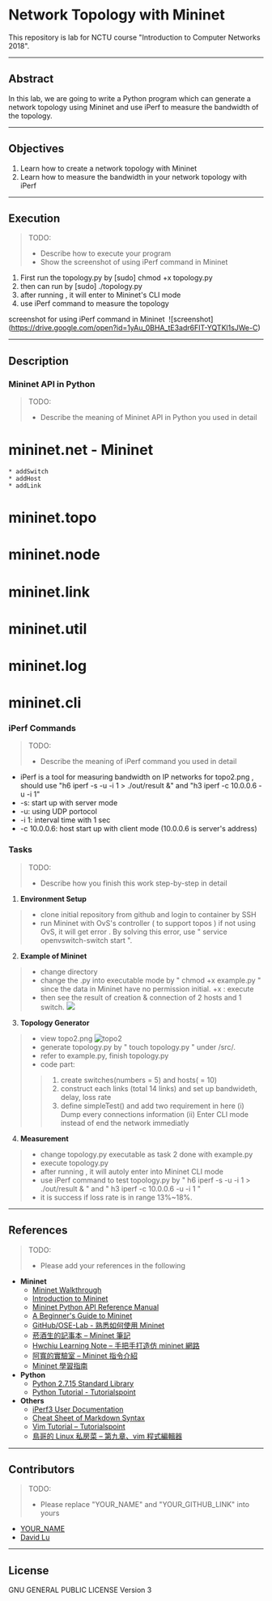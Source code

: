 # Network Topology with Mininet

This repository is lab for NCTU course "Introduction to Computer Networks 2018".

---
## Abstract

In this lab, we are going to write a Python program which can generate a network topology using Mininet and use iPerf to measure the bandwidth of the topology.

---
## Objectives

1. Learn how to create a network topology with Mininet
2. Learn how to measure the bandwidth in your network topology with iPerf

---
## Execution

> TODO: 
> * Describe how to execute your program
> * Show the screenshot of using iPerf command in Mininet
1. First run the topology.py by [sudo] chmod +x topology.py
2. then can run by [sudo] ./topology.py
3. after running , it will enter to Mininet's CLI mode
4. use iPerf command to measure the topology 

screenshot for using iPerf command in Mininet
<img />
![screenshot] (https://drive.google.com/open?id=1yAu_0BHA_tE3adr6FIT-YQTKl1sJWe-C)

---
## Description

### Mininet API in Python

> TODO:
> * Describe the meaning of Mininet API in Python you used in detail
# mininet.net - Mininet 
	* addSwitch
	* addHost
	* addLink 

# mininet.topo

# mininet.node

# mininet.link

# mininet.util

# mininet.log

# mininet.cli 


### iPerf Commands

> TODO:
> * Describe the meaning of iPerf command you used in detail
* iPerf is a tool for measuring bandwidth on IP networks
for topo2.png , should use "h6 iperf -s -u -i 1 > ./out/result &" and "h3 iperf -c 10.0.0.6 -u -i 1"
* -s: start up with server mode
* -u: using UDP portocol
* -i 1: interval time with 1 sec
* -c 10.0.0.6: host start up with client mode (10.0.0.6 is server's address) 

### Tasks

> TODO:
> * Describe how you finish this work step-by-step in detail

1. **Environment Setup**
> * clone initial repository from github and login to container by SSH
> * run Mininet with OvS's controller ( to support topos )
	if not using OvS, it will get error .
	By solving this error, use " service openvswitch-switch start ".


2. **Example of Mininet**
> * change directory 
> * change the .py into executable mode by " chmod +x example.py "
	since the data in Mininet have no permission initial.  +x : execute
> * then see the result of creation & connection of 2 hosts and 1 switch.
![](https://drive.google.com/file/d/1pdks2Fk2FKBY3DOsiplF7SpKt3RN_EfG/view?usp=sharing)

3. **Topology Generator**
> * view topo2.png
![topo2](https://drive.google.com/file/d/1sWrVdL4dzJSRS_VLpLO4WMCCHr_F6J1B/view?usp=sharing)
> * generate topology.py by " touch topology.py " under /src/.
> * refer to example.py, finish topology.py 
> * code part:
>> 1. create switches(numbers = 5) and hosts( = 10)
>> 2. construct each links (total 14 links) and set up bandwideth, delay, loss rate
>> 3. define simpleTest() and add two requirement in here
		(i) Dump every connections information
		(ii) Enter CLI mode instead of end the network immediatly


4. **Measurement**
> * change topology.py executable as task 2 done with example.py
> * execute topology.py
> * after running , it will autoly enter into Mininet CLI mode 
> * use iPerf command to test topology.py by " h6 iperf -s -u -i 1 > ./out/result & " and " h3 iperf -c 10.0.0.6 -u -i 1 "
> * it is success if loss rate is in range 13%~18%.


---
## References

> TODO: 
> * Please add your references in the following

* **Mininet**
    * [Mininet Walkthrough](http://mininet.org/walkthrough/)
    * [Introduction to Mininet](https://github.com/mininet/mininet/wiki/Introduction-to-Mininet)
    * [Mininet Python API Reference Manual](http://mininet.org/api/annotated.html)
    * [A Beginner's Guide to Mininet](https://opensourceforu.com/2017/04/beginners-guide-mininet/)
    * [GitHub/OSE-Lab - 熟悉如何使用 Mininet](https://github.com/OSE-Lab/Learning-SDN/blob/master/Mininet/README.md)
    * [菸酒生的記事本 – Mininet 筆記](https://blog.laszlo.tw/?p=81)
    * [Hwchiu Learning Note – 手把手打造仿 mininet 網路](https://hwchiu.com/setup-mininet-like-environment.html)
    * [阿寬的實驗室 – Mininet 指令介紹](https://ting-kuan.blog/2017/11/09/%E3%80%90mininet%E6%8C%87%E4%BB%A4%E4%BB%8B%E7%B4%B9%E3%80%91/)
    * [Mininet 學習指南](https://www.sdnlab.com/11495.html)
* **Python**
    * [Python 2.7.15 Standard Library](https://docs.python.org/2/library/index.html)
    * [Python Tutorial - Tutorialspoint](https://www.tutorialspoint.com/python/)
* **Others**
    * [iPerf3 User Documentation](https://iperf.fr/iperf-doc.php#3doc)
    * [Cheat Sheet of Markdown Syntax](https://www.markdownguide.org/cheat-sheet)
    * [Vim Tutorial – Tutorialspoint](https://www.tutorialspoint.com/vim/index.htm)
    * [鳥哥的 Linux 私房菜 – 第九章、vim 程式編輯器](http://linux.vbird.org/linux_basic/0310vi.php)

---
## Contributors

> TODO:
> * Please replace "YOUR_NAME" and "YOUR_GITHUB_LINK" into yours

* [YOUR_NAME](YOUR_GITHUB_LINK)
* [David Lu](https://github.com/yungshenglu)

---
## License

GNU GENERAL PUBLIC LICENSE Version 3
